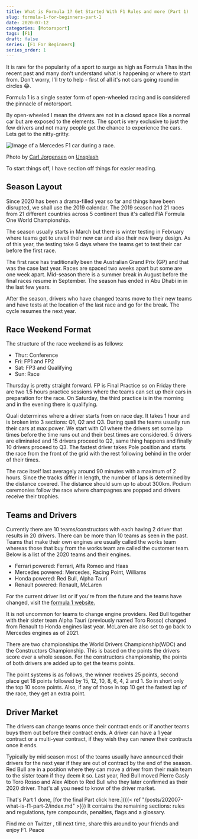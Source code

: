 ```yaml
---
title: What is Formula 1? Get Started With F1 Rules and more (Part 1)
slug: formula-1-for-beginners-part-1
date: 2020-07-12
categories: [Motorsport]
tags: [F1]
draft: false
series: [F1 For Beginners]
series_order: 1
---
```


It is rare for the popularity of a sport to surge as high as Formula 1 has in the recent past and many don't understand what is happening or where to start from. Don't worry, I'll try to help - first of all it's not cars going round in circles 😂.
<!--more-->

Formula 1 is a single seater form of open-wheeled racing and is considered the pinnacle of motorsport. 

By open-wheeled I mean the drivers are not in a closed space like a normal car but are exposed to the elements. The sport is very exclusive to just the few drivers and not many people get the chance to experience the cars. Lets get to the nitty-gritty.

![Image of a Mercedes F1 car during a race.](https://images.unsplash.com/photo-1532906619279-a4b7267faa66?ixlib=rb-1.2.1&ixid=eyJhcHBfaWQiOjEyMDd9&auto=format&fit=crop&w=1189&q=80)
<figcaption>

Photo by [Carl Jorgensen](https://unsplash.com/@scamartist) on [Unsplash](https://unsplash.com/photos/Bx-dKrVq-oM)

</figcaption>

To start things off, I have section off things for easier reading.

## Season Layout

Since 2020 has been a drama-filled year so far and things have been disrupted, we shall use the 2019 calendar. The 2019 season had 21 races from 21 different countries across 5 continent thus it's called FIA Formula One World Championship.

The season usually starts in March but there is winter testing in February where teams get to unveil their new car and also their new livery design. As of this year, the testing take 6 days where the teams get to test their car before the first race.

The first race has traditionally been the Australian Grand Prix (GP) and that was the case last year. Races are spaced two weeks apart but some are one week apart. Mid-season there is a summer break in August before the final races resume in September. The season has ended in Abu Dhabi in in the last few years.

After the season, drivers who have changed teams move to their new teams and have tests at the location of the last race and go for the break. The cycle resumes the next year.

## Race Weekend Format

The structure of the race weekend is as follows:

*   Thur: Conference
*   Fri: FP1 and FP2
*   Sat: FP3 and Qualifying
*   Sun: Race

Thursday is pretty straight forward. FP is Final Practice so on Friday there are two 1.5 hours practice sessions where the teams can set up their cars in preparation for the race. On Saturday, the third practice is in the morning and in the evening there is qualifying.

Quali determines where a driver starts from on race day. It takes 1 hour and is broken into 3 sections: Q1, Q2 and Q3. During quali the teams usually run their cars at max power. We start with Q1 where the drivers set some lap times before the time runs out and their best times are considered. 5 drivers are eliminated and 15 drivers proceed to Q2, same thing happens and finally 10 drivers proceed to Q3. The fastest driver takes Pole position and starts the race from the front of the grid with the rest following behind in the order of their times.

The race itself last averagely around 90 minutes with a maximum of 2 hours. Since the tracks differ in length, the number of laps is determined by the distance covered. The distance should sum up to about 300km. Podium ceremonies follow the race where champagnes are popped and drivers receive their trophies.

## Teams and Drivers

Currently there are 10 teams/constructors with each having 2 driver that results in 20 drivers. There can be more than 10 teams as seen in the past. Teams that make their own engines are usually called the works team whereas those that buy from the works team are called the customer team. Below is a list of the 2020 teams and their engines.

*   Ferrari powered: Ferrari, Alfa Romeo and Haas
*   Mercedes powered: Mercedes, Racing Point, Williams
*   Honda powered: Red Bull, Alpha Tauri
*   Renault powered: Renault, McLaren

For the current driver list or if you're from the future and the teams have changed, visit the [formula 1 website.](http://formula1.com)

It is not uncommon for teams to change engine providers. Red Bull together with their sister team Alpha Tauri (previously named Toro Rosso) changed from Renault to Honda engines last year. McLaren are also set to go back to Mercedes engines as of 2021.

There are two championships the World Drivers Championship(WDC) and the Constructors Championship. This is based on the points the drivers score over a whole season. For the constructors championship, the points of both drivers are added up to get the teams points.

The point systems is as follows, the winner receives 25 points, second place get 18 points followed by 15, 12, 10, 8, 6, 4, 2 and 1. So in short only the top 10 score points. Also, if any of those in top 10 get the fastest lap of the race, they get an extra point.

## Driver Market

The drivers can change teams once their contract ends or if another teams buys them out before their contract ends. A driver can have a 1 year contract or a multi-year contract, if they wish they can renew their contracts once it ends.

Typically by mid season most of the teams usually have announced their drivers for the next year if they are out of contract by the end of the season. Red Bull are in a position where they can move a driver from their main team to the sister team if they deem it so. Last year, Red Bull moved Pierre Gasly to Toro Rosso and Alex Albon to Red Bull who they later confirmed as their 2020 driver. That's all you need to know of the driver market.

That's Part 1 done, [for the final Part click here.]({{< ref "/posts/202007-what-is-f1-part-2/index.md" >}}) It contains the remaining sections: rules and regulations, tyre compounds, penalties, flags and a glossary.

Find me on Twitter , till next time, share this around to your friends and enjoy F1. Peace
